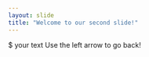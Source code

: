 ```yaml
---
layout: slide
title: "Welcome to our second slide!"
---
```

$ your text
Use the left arrow to go back!

